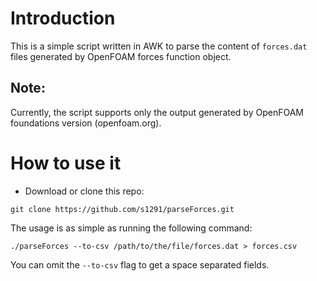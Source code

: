 # Introduction

This is a simple script written in AWK to parse the content of `forces.dat` files generated by OpenFOAM forces function object.
 ## Note:
 Currently, the script supports only the output generated by OpenFOAM foundations version (openfoam.org).

 # How to use it
* Download or clone this repo: 

```
git clone https://github.com/s1291/parseForces.git
```

The usage is as simple as running the following command:

```
./parseForces --to-csv /path/to/the/file/forces.dat > forces.csv
```

You can omit the `--to-csv` flag to get a space separated fields.

